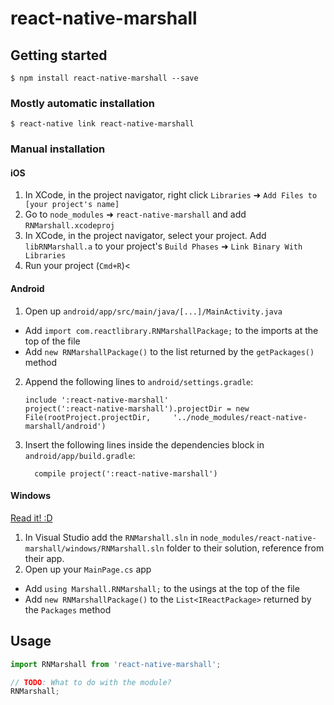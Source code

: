
# react-native-marshall

## Getting started

`$ npm install react-native-marshall --save`

### Mostly automatic installation

`$ react-native link react-native-marshall`

### Manual installation


#### iOS

1. In XCode, in the project navigator, right click `Libraries` ➜ `Add Files to [your project's name]`
2. Go to `node_modules` ➜ `react-native-marshall` and add `RNMarshall.xcodeproj`
3. In XCode, in the project navigator, select your project. Add `libRNMarshall.a` to your project's `Build Phases` ➜ `Link Binary With Libraries`
4. Run your project (`Cmd+R`)<

#### Android

1. Open up `android/app/src/main/java/[...]/MainActivity.java`
  - Add `import com.reactlibrary.RNMarshallPackage;` to the imports at the top of the file
  - Add `new RNMarshallPackage()` to the list returned by the `getPackages()` method
2. Append the following lines to `android/settings.gradle`:
  	```
  	include ':react-native-marshall'
  	project(':react-native-marshall').projectDir = new File(rootProject.projectDir, 	'../node_modules/react-native-marshall/android')
  	```
3. Insert the following lines inside the dependencies block in `android/app/build.gradle`:
  	```
      compile project(':react-native-marshall')
  	```

#### Windows
[Read it! :D](https://github.com/ReactWindows/react-native)

1. In Visual Studio add the `RNMarshall.sln` in `node_modules/react-native-marshall/windows/RNMarshall.sln` folder to their solution, reference from their app.
2. Open up your `MainPage.cs` app
  - Add `using Marshall.RNMarshall;` to the usings at the top of the file
  - Add `new RNMarshallPackage()` to the `List<IReactPackage>` returned by the `Packages` method


## Usage
```javascript
import RNMarshall from 'react-native-marshall';

// TODO: What to do with the module?
RNMarshall;
```
  